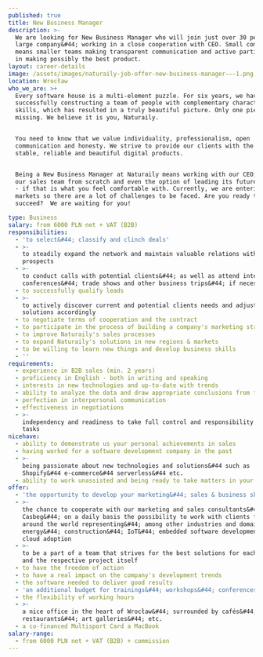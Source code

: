 ```yaml
---
published: true
title: New Business Manager
description: >-
  We are looking for New Business Manager who will join just over 30 people
  large company&#44; working in a close cooperation with CEO. Small company
  means smaller teams making transparent communication and active participation
  in making possibly the best product.
layout: career-details
image: /assets/images/naturaily-job-offer-new-business-manager-–-1.png
location: Wrocław
who_we_are: >+
  Every software house is a multi-element puzzle. For six years, we have been
  successfully constructing a team of people with complementary characters and
  skills, which has resulted in a truly beautiful picture. Only one piece is
  missing. We believe it is you, Naturaily.


  You need to know that we value individuality, professionalism, open
  communication and honesty. We strive to provide our clients with the best,
  stable, reliable and beautiful digital products. 


  Being a New Business Manager at Naturaily means working with our CEO, building
  our sales team from scratch and even the option of leading its future members
  - if that is what you feel comfortable with. Currently, we are entering new
  markets so there are a lot of challenges to be faced. Are you ready to help us
  succeed?  We are waiting for you!

type: Business
salary: from 6000 PLN net + VAT (B2B)
responsibilities:
  - 'to select&#44; classify and clinch deals'
  - >-
    to steadily expand the network and maintain valuable relations with
    prospects
  - >-
    to conduct calls with potential clients&#44; as well as attend international
    conferences&#44; trade shows and other business trips&#44; if necessary
  - to successfully qualify leads
  - >-
    to actively discover current and potential clients needs and adjust
    solutions accordingly
  - to negotiate terms of cooperation and the contract
  - to participate in the process of building a company's marketing strategy
  - to improve Naturaily's sales processes
  - to expand Naturaily's solutions in new regions & markets
  - to be willing to learn new things and develop business skills
  - ''
requirements:
  - experience in B2B sales (min. 2 years)
  - proficiency in English - both in writing and speaking
  - interests in new technologies and up-to-date with trends
  - ability to analyze the data and draw appropriate conclusions from them
  - perfection in interpersonal communication
  - effectiveness in negotiations
  - >-
    independency and readiness to take full control and responsibility over your
    tasks
nicehave:
  - ability to demonstrate us your personal achievements in sales
  - having worked for a software development company in the past
  - >-
    being passionate about new technologies and solutions&#44 such as
    Shopify&#44 e-commerce&#44 serverless&#44 etc.
  - ability to work unassisted and being ready to take matters in your hands
offer:
  - 'the opportunity to develop your marketing&#44; sales & business skills'
  - >-
    the chance to cooperate with our marketing and sales consultants&#44;
    Casbeg&#44; on a daily basis the possibility to work with clients from
    around the world representing&#44; among other industries and domains:
    energy&#44; construction&#44; IoT&#44; embedded software development&#44;
    cloud adoption
  - >-
    to be a part of a team that strives for the best solutions for each client
    and the respective project itself
  - to have the freedom of action
  - to have a real impact on the company's development trends
  - the software needed to deliver good results
  - 'an additional budget for trainings&#44; workshops&#44; conferences&#44; etc.'
  - the flexibility of working hours
  - >-
    a nice office in the heart of Wrocław&#44; surrounded by cafés&#44;
    restaurants&#44; art galleries&#44; etc.
  - a co-financed Multisport Card a MacBook
salary-range:
  - from 6000 PLN net + VAT (B2B) + commission
---
```


